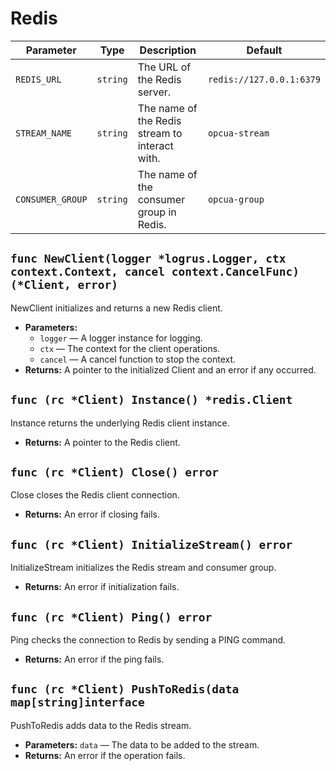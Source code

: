 # Redis

| Parameter        | Type     | Description                                    | Default                  |
|------------------|----------|------------------------------------------------|--------------------------|
| `REDIS_URL`      | `string` | The URL of the Redis server.                   | `redis://127.0.0.1:6379` |
| `STREAM_NAME`    | `string` | The name of the Redis stream to interact with. | `opcua-stream`           |
| `CONSUMER_GROUP` | `string` | The name of the consumer group in Redis.       | `opcua-group`            |


## `func NewClient(logger *logrus.Logger, ctx context.Context, cancel context.CancelFunc) (*Client, error)`

NewClient initializes and returns a new Redis client.

 * **Parameters:**
   * `logger` — A logger instance for logging.
   * `ctx` — The context for the client operations.
   * `cancel` — A cancel function to stop the context.
 * **Returns:** A pointer to the initialized Client and an error if any occurred.

## `func (rc *Client) Instance() *redis.Client`

Instance returns the underlying Redis client instance.

 * **Returns:** A pointer to the Redis client.

## `func (rc *Client) Close() error`

Close closes the Redis client connection.

 * **Returns:** An error if closing fails.

## `func (rc *Client) InitializeStream() error`

InitializeStream initializes the Redis stream and consumer group.

 * **Returns:** An error if initialization fails.

## `func (rc *Client) Ping() error`

Ping checks the connection to Redis by sending a PING command.

 * **Returns:** An error if the ping fails.

## `func (rc *Client) PushToRedis(data map[string]interface`

PushToRedis adds data to the Redis stream.

 * **Parameters:** `data` — The data to be added to the stream.
 * **Returns:** An error if the operation fails.